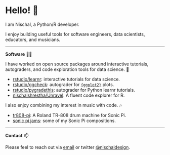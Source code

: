 # Hello! :wave:

I am Nischal, a Python/R developer.

I enjoy building useful tools for software engineers, data scientists, educators, and musicians.

---

**Software** :man_technologist: 

I have worked on open source packages around interactive tutorials, autograders, and code exploration tools for data science. :apple:

- [rstudio/learnr](https://github.com/rstudio/learnr): interactive tutorials for data science.
- [rstudio/ggcheck](https://github.com/rstudio/ggcheck): autograder for [`{ggplot2}`](https://ggplot2.tidyverse.org/index.html) plots.
- [rstudio/pygradethis](https://github.com/rstudio/pygradethis): autograder for Python learnr tutorials.
- [nischalshrestha/Unravel](https://github.com/nischalshrestha/Unravel): A fluent code explorer for R.

I also enjoy combining my interest in music with code. :notes:	

- [tr808-pi](https://github.com/nischalshrestha/tr808-pi): A Roland TR-808 drum machine for Sonic Pi.
- [sonic pi jams](https://www.youtube.com/channel/UCuGoH54n9UCn8ez7NjjhyMA/videos): some of my Sonic Pi compositions.

---

**Contact** :mailbox:

Please feel to reach out via [email](mailto:nsrocker92@gmail.com) or twitter [@nischaldesign](https://twitter.com/nischaldesign).
